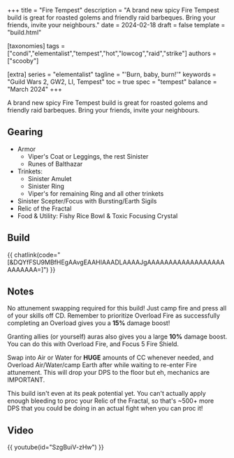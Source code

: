 +++
title = "Fire Tempest"
description = "A brand new spicy Fire Tempest build is great for roasted golems and friendly raid barbeques. Bring your friends, invite your neighbours."
date = 2024-02-18
draft = false
template = "build.html"


[taxonomies]
tags = ["condi","elementalist","tempest","hot","lowcog","raid","strike"]
authors = ["scooby"]

[extra]
series = "elementalist"
tagline =  "'Burn, baby, burn!'"
keywords = "Guild Wars 2, GW2, LI, Tempest"
toc = true
spec = "tempest"
balance = "March 2024"
+++

A brand new spicy Fire Tempest build is great for roasted golems and friendly raid barbeques. Bring your friends, invite your neighbours.

## Gearing

- Armor
	- Viper's Coat or Leggings, the rest Sinister
    - Runes of Balthazar
- Trinkets:
	- Sinister Amulet
	- Sinister Ring
	- Viper's for remaining Ring and all other trinkets
- Sinister Scepter/Focus with Bursting/Earth Sigils
- Relic of the Fractal
- Food & Utility: Fishy Rice Bowl & Toxic Focusing Crystal

## Build

{{ chatlink(code="[&DQYfFSU9MBfHEgAAvgEAAHIAAADLAAAAJgAAAAAAAAAAAAAAAAAAAAAAAAA=]") }}

## Notes

No attunement swapping required for this build! Just camp fire and press all of your skills off CD. Remember to prioritize Overload Fire as successfully completing an Overload gives you a **15%** damage boost!

Granting allies (or yourself) auras also gives you a large **10%** damage boost. You can do this with Overload Fire, and Focus 5 Fire Shield.

Swap into Air or Water for **HUGE** amounts of CC whenever needed, and Overload Air/Water/camp Earth after while waiting to re-enter Fire attunement. This will drop your DPS to the floor but eh, mechanics are IMPORTANT.

This build isn't even at its peak potential yet. You can't actually apply enough bleeding to proc your Relic of the Fractal, so that's ~500+ more DPS that you could be doing in an actual fight when you can proc it!

## Video

{{ youtube(id="SzgBuiV-zHw") }}

